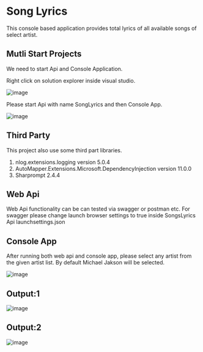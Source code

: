 # Song Lyrics
This console based application provides total lyrics of all available songs of select artist. 

## Mutli Start Projects
We need to start Api and Console Application.

Right click on solution explorer inside visual studio.

![image](https://user-images.githubusercontent.com/113265013/189714141-fdf173aa-8dc5-418a-ab42-032db4007170.png)

Please start Api with name SongLyrics and then Console App.

![image](https://user-images.githubusercontent.com/113265013/189713954-9b29e824-a53b-40ce-83fa-3c25837d8c64.png)

## Third Party
This project also use some third part libraries.
1) nlog.extensions.logging version 5.0.4
2) AutoMapper.Extensions.Microsoft.DependencyInjection version 11.0.0
3) Sharprompt 2.4.4

## Web Api 
Web Api functionality can be can tested via swagger or postman etc. For swagger please change launch browser settings to true inside SongsLyrics Api launchsettings.json

## Console App
After running both web api and console app, please select any artist from the given artist list. By default Michael Jakson will be selected.

![image](https://user-images.githubusercontent.com/113265013/189716354-e83c6c6b-a778-4316-ac8a-4977ca2cea8c.png)

## Output:1 
![image](https://user-images.githubusercontent.com/113265013/189716665-2c4fbd73-1773-4c28-bf29-b5f81f0b8ed8.png)

## Output:2
![image](https://user-images.githubusercontent.com/113265013/189716727-ee25311c-0825-4b30-884e-bd153de29f44.png)

